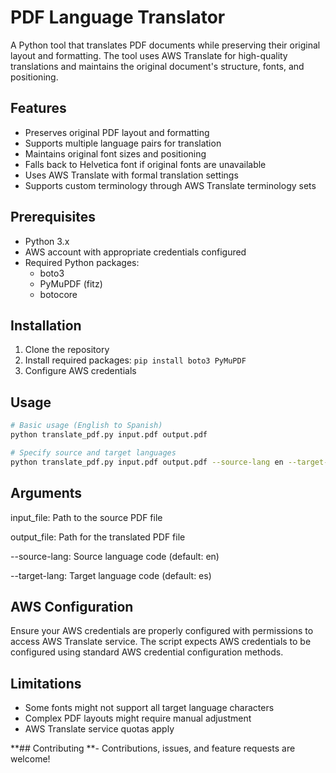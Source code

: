 # PDF Language Translator

A Python tool that translates PDF documents while preserving their original layout and formatting. The tool uses AWS Translate for high-quality translations and maintains the original document's structure, fonts, and positioning.

## Features

- Preserves original PDF layout and formatting
- Supports multiple language pairs for translation
- Maintains original font sizes and positioning
- Falls back to Helvetica font if original fonts are unavailable
- Uses AWS Translate with formal translation settings
- Supports custom terminology through AWS Translate terminology sets

## Prerequisites

- Python 3.x
- AWS account with appropriate credentials configured
- Required Python packages:
  - boto3
  - PyMuPDF (fitz)
  - botocore

## Installation

1. Clone the repository
2. Install required packages:
```pip install boto3 PyMuPDF```
3. Configure AWS credentials

## Usage

```bash
# Basic usage (English to Spanish)
python translate_pdf.py input.pdf output.pdf

# Specify source and target languages
python translate_pdf.py input.pdf output.pdf --source-lang en --target-lang fr
```
## Arguments

input_file: Path to the source PDF file

output_file: Path for the translated PDF file

--source-lang: Source language code (default: en)

--target-lang: Target language code (default: es)

## AWS Configuration

Ensure your AWS credentials are properly configured with permissions to access AWS Translate service. The script expects AWS credentials to be configured using standard AWS credential configuration methods.

## Limitations

- Some fonts might not support all target language characters
- Complex PDF layouts might require manual adjustment
- AWS Translate service quotas apply

**## Contributing
**- Contributions, issues, and feature requests are welcome!
